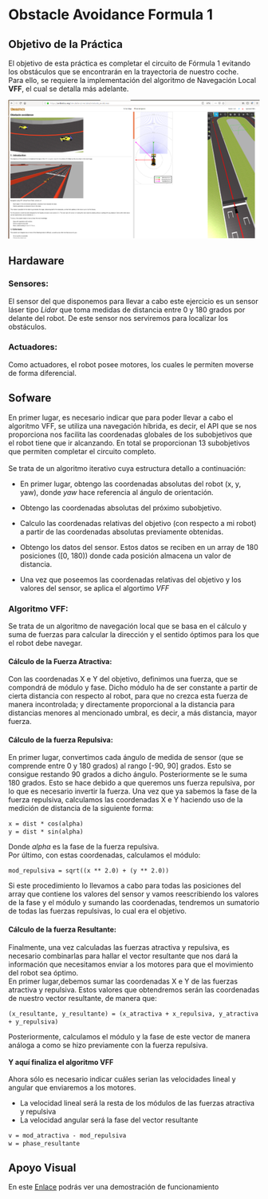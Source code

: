 # Obstacle Avoidance Formula 1

## Objetivo de la Práctica

El objetivo de esta práctica es completar el circuito de Fórmula 1 evitando los obstáculos
que se encontrarán en la trayectoria de nuestro coche.<br>
Para ello, se requiere la implementación del algoritmo de Navegación Local **VFF**, el cual
se detalla más adelante.

![Imagen](https://github.com/TheRoboticsClub/2018-colab-FernandoGonzalez/blob/master/docs/obstacle_avoidance.png)

## Hardaware

### Sensores:

El sensor del que disponemos para llevar a cabo este ejercicio es un sensor láser tipo *Lidar*
que toma medidas de distancia entre 0 y 180 grados por delante del robot. De este sensor nos serviremos
para localizar los obstáculos.

### Actuadores:
Como actuadores, el robot posee motores, los cuales le permiten moverse de forma diferencial.

## Sofware

En primer lugar, es necesario indicar que para poder llevar a cabo el algoritmo VFF, se utiliza una navegación híbrida, es decir, el API que se nos proporciona nos facilita las coordenadas globales de los subobjetivos que el robot tiene que ir alcanzando. En total se proporcionan 13 subobjetivos que permiten completar el circuito completo.<br><br>
Se trata de un algoritmo iterativo cuya estructura detallo a continuación:

* En primer lugar, obtengo las coordenadas absolutas del robot (x, y, yaw), donde *yaw* hace referencia al ángulo de orientación.

* Obtengo las coordenadas absolutas del próximo subobjetivo.

* Calculo las coordenadas relativas del objetivo (con respecto a mi robot) a partir de las coordenadas absolutas previamente obtenidas.

* Obtengo los datos del sensor. Estos datos se reciben en un array de 180 posiciones ([0, 180)) donde cada posición almacena un valor de distancia.

* Una vez que poseemos las coordenadas relativas del objetivo y los valores del sensor, se aplica el algortimo *VFF*

### Algoritmo VFF:

Se trata de un algoritmo de navegación local que se basa en el cálculo y suma de fuerzas para calcular la dirección y el sentido óptimos para los que el robot debe navegar.

#### Cálculo de la Fuerza Atractiva:

Con las coordenadas X e Y del objetivo, definimos una fuerza, que se compondrá de módulo y fase. Dicho módulo ha de ser constante a partir de cierta distancia con respecto al robot, para que no crezca esta fuerza de manera incontrolada; y directamente proporcional a la distancia para distancias menores al mencionado umbral, es decir, a más distancia, mayor fuerza.

#### Cálculo de la fuerza Repulsiva:

En primer lugar, convertimos cada ángulo de medida de sensor (que se comprende entre 0 y 180 grados) al rango [-90, 90] grados. Esto se consigue restando 90 grados a dicho ángulo. Posteriormente se le suma 180 grados. Esto se hace debido a que queremos uns fuerza repulsiva, por lo que es necesario invertir la fuerza. Una vez que ya sabemos la fase de la fuerza repulsiva, calculamos las coordenadas X e Y haciendo uso de la medición de distancia de la siguiente forma:
```
x = dist * cos(alpha)
y = dist * sin(alpha)
```
Donde *alpha* es la fase de la fuerza repulsiva.<br>
Por último, con estas coordenadas, calculamos el módulo:
```
mod_repulsiva = sqrt((x ** 2.0) + (y ** 2.0))
```
Si este procedimiento lo llevamos a cabo para todas las posiciones del array que contiene los valores del sensor y vamos reescribiendo los valores de la fase y el módulo y sumando las coordenadas, tendremos un sumatorio de todas las fuerzas repulsivas, lo cual era el objetivo.

#### Cálculo de la fuerza Resultante:

Finalmente, una vez calculadas las fuerzas atractiva y repulsiva, es necesario combinarlas para hallar el vector resultante que nos dará la información que necesitamos enviar a los motores para que el movimiento del robot sea óptimo.<br>
En primer lugar,debemos sumar las coordenadas X e Y de las fuerzas atractiva y repulsiva. Estos valores que obtendremos serán las coordenadas de nuestro vector resultante, de manera que:
```
(x_resultante, y_resultante) = (x_atractiva + x_repulsiva, y_atractiva + y_repulsiva)
```
Posteriormente, calculamos el módulo y la fase de este vector de manera análoga a como se hizo previamente con la fuerza repulsiva.<br><br>
**Y aquí finaliza el algoritmo VFF**<br><br>
Ahora sólo es necesario indicar cuáles serian las velocidades lineal y angular que enviaremos a los motores.<br>
* La velocidad lineal será la resta de los módulos de las fuerzas atractiva y repulsiva
* La velocidad angular será la fase del vector resultante

```
v = mod_atractiva - mod_repulsiva
w = phase_resultante
```

## Apoyo Visual

En este [Enlace]() podrás ver una demostración de funcionamiento
